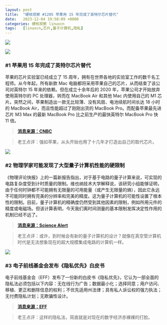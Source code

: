 ```yaml
---
layout: post
title:	"硬核观察 #1205 苹果用 15 年完成了英特尔芯片替代"
date:	2023-12-04 19:58:09 +0800 
categories:	硬核观察 linuxcn 
tags:	[linuxcn,芯片,量子计算机,隐私]
---
```



![](/Asserts/Images//attachment/album/202312/04/195655p1a98k84w39qk9qy.jpg)


![](/Asserts/Images//attachment/album/202312/04/195703f61s1f87fd1nfp3r.png)


### #1 苹果用 15 年完成了英特尔芯片替代


苹果的芯片实验室已经成立了 15 周年，拥有在世界各地的实验室工作的数千名工程师。从今年起，所有新款 Mac 电脑都将采用苹果自己的芯片，从而结束了该公司对英特尔 15 年来的依赖。但在成立十余年后的 2020 年，苹果公司才开始放弃使用英特尔的 PC 处理器，转而在 MacBook Air 和其他 Mac 内使用自己的 M1 芯片。突然之间，苹果制造出一款无比轻薄、没有风扇、电池续航时间长达 18 小时的 MacBook Air，而且性能超过了刚刚出货的 MacBook Pro。而配备苹果最先进芯片 M3 Max 的最新 MacBook Pro 比之前生产的最快英特尔 MacBook Pro 快 11 倍。



> 
> **[消息来源：CNBC](https://www.cnbc.com/2023/12/01/how-apple-makes-its-own-chips-for-iphone-and-mac-edging-out-intel.html)**
> 
> 
> 



> 
> 老王点评：强如苹果，从头开始也用了十几年才打造出自己的取代芯片。
> 
> 
> 


![](/Asserts/Images//attachment/album/202312/04/195722o7yjytdcchitdny6.png)


### #2 物理学家可能发现了大型量子计算机性能的硬限制


《物理评论快报》上的一篇新报告指出，对于基于电路的量子计算来说，可实现的电路复杂度受到计时质量的限制。维也纳技术大学解释说，该研究小组能够证明，由于任何时钟都不可能拥有无限量的可用能量（或产生无限量的熵），因此它永远不可能同时拥有完美的分辨率和完美的精度。这为量子计算机的可能性设置了根本性的限制。目前，量子计算机的精确度仍然受到其他因素的限制，例如所用元件的精度或电磁场。但该计算表明，今天我们离时间测量的基本限制发挥决定性作用的机制已经不远了。



> 
> **[消息来源：Science Alert](https://www.sciencealert.com/physics-prevents-us-from-making-the-perfect-clock-heres-why-thats-a-problem)**
> 
> 
> 



> 
> 老王点评：或许，到时候会有新的量子计算机的设计？就像在真空管计算机时代是无法想象现在的超大规模集成电路的计算机一样。
> 
> 
> 


![](/Asserts/Images//attachment/album/202312/04/195754q4qypjzd3dbbq44d.png)


### #3 电子前线基金会发布《隐私优先》白皮书


电子前线基金会（EFF）发布了一份新的白皮书《隐私优先》，它认为一部全面的隐私法必须包括以下内容：无在线行为广告；数据最小化；选择同意；用户访问、移植、更正和删除信息的权利；不优先适用州法律；具有私人诉讼权的强力执法；无付费隐私计划；无欺骗性设计。



> 
> **[消息来源：EFF](https://www.eff.org/deeplinks/2023/11/address-online-harms-we-must-first-do-privacy)**
> 
> 
> 



> 
> 老王点评：这样的隐私法，简直就是对现在的数字经济赤裸裸的打脸。
> 
> 
>
